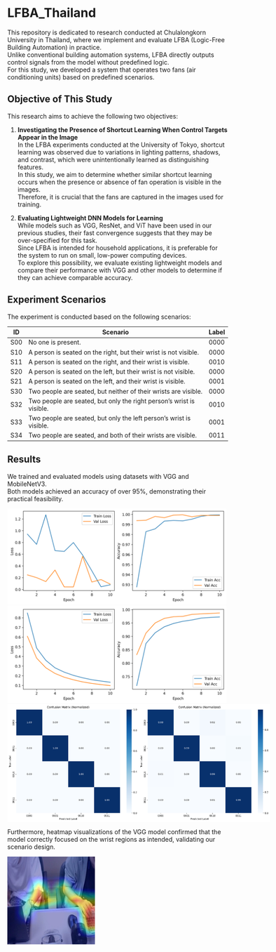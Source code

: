 # LFBA_Thailand

This repository is dedicated to research conducted at Chulalongkorn University in Thailand, where we implement and evaluate LFBA (Logic-Free Building Automation) in practice.  
Unlike conventional building automation systems, LFBA directly outputs control signals from the model without predefined logic.  
For this study, we developed a system that operates two fans (air conditioning units) based on predefined scenarios.

## Objective of This Study

This research aims to achieve the following two objectives:

1. **Investigating the Presence of Shortcut Learning When Control Targets Appear in the Image**  
   In the LFBA experiments conducted at the University of Tokyo, shortcut learning was observed due to variations in lighting patterns, shadows, and contrast, which were unintentionally learned as distinguishing features.  
   In this study, we aim to determine whether similar shortcut learning occurs when the presence or absence of fan operation is visible in the images.  
   Therefore, it is crucial that the fans are captured in the images used for training.

2. **Evaluating Lightweight DNN Models for Learning**  
   While models such as VGG, ResNet, and ViT have been used in our previous studies, their fast convergence suggests that they may be over-specified for this task.  
   Since LFBA is intended for household applications, it is preferable for the system to run on small, low-power computing devices.  
   To explore this possibility, we evaluate existing lightweight models and compare their performance with VGG and other models to determine if they can achieve comparable accuracy.

## Experiment Scenarios

The experiment is conducted based on the following scenarios:

| ID  | Scenario | Label |
|---- | -------- | ------ |
| S00 | No one is present. | 0000 |
| S10 | A person is seated on the right, but their wrist is not visible. | 0000 |
| S11 | A person is seated on the right, and their wrist is visible. | 0010 |
| S20 | A person is seated on the left, but their wrist is not visible. | 0000 |
| S21 | A person is seated on the left, and their wrist is visible. | 0001 |
| S30 | Two people are seated, but neither of their wrists are visible. | 0000 |
| S32 | Two people are seated, but only the right person’s wrist is visible. | 0010 |
| S33 | Two people are seated, but only the left person’s wrist is visible. | 0001 |
| S34 | Two people are seated, and both of their wrists are visible. | 0011 |

## Results

We trained and evaluated models using datasets with VGG and MobileNetV3.  
Both models achieved an accuracy of over 95%, demonstrating their practical feasibility.  

<img src="./result_image/loss_accuracy_plot_vgg.png" width="500">
<img src="./result_image/loss_accuracy_plot_mobilenetv3.png" width="500">
<div style="display: flex;">
  <img src="./result_image/confusion_matrix_normalized_vgg.png" width="300">
  <img src="./result_image/confusion_matrix_normalized_mobilenetv3.png" width="300">
</div>


Furthermore, heatmap visualizations of the VGG model confirmed that the model correctly focused on the wrist regions as intended, validating our scenario design.

<img src="./result_image/overlay_vgg.jpg" width="200">

